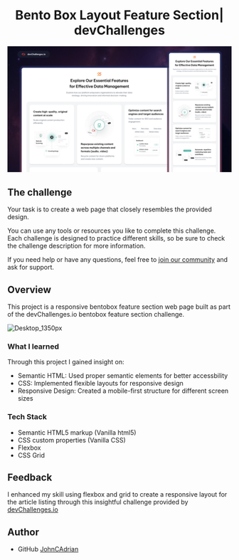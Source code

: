 # <h1 align="center">Bento Box Layout Feature Section| devChallenges</h1>

![Thumbnail for the Bento Box Layout Feature Section coding challenge](./thumbnail.jpg)

## The challenge

Your task is to create a web page that closely resembles the provided design.

You can use any tools or resources you like to complete this challenge. Each challenge is designed to practice different skills, so be sure to check the challenge description for more information.

If you need help or have any questions, feel free to [join our community](https://github.com/orgs/devchallenges-io/discussions) and ask for support.

## Overview
This project is a responsive bentobox feature section web page built as part of the devChallenges.io bentobox feature section challenge. 

![Desktop_1350px](https://github.com/user-attachments/assets/86c82953-0e3e-4795-ac53-77d4ba64481a)

### What I learned
Through this project I gained insight on:
- Semantic HTML: Used proper semantic elements for better accessbility
- CSS: Implemented flexible layouts for responsive design
-  Responsive Design: Created a mobile-first structure for different screen sizes
  

### Tech Stack

- Semantic HTML5 markup (Vanilla html5)
- CSS custom properties (Vanilla CSS)
- Flexbox
- CSS Grid

## Feedback
I enhanced my skill using flexbox and grid to create a responsive layout for the article listing through this insightful challenge provided by <a href="https://devchallenges.io/"> devChallenges.io</a> 

## Author
- GitHub <a href= "https://github.com/JohnCAdrian"> JohnCAdrian </a>
